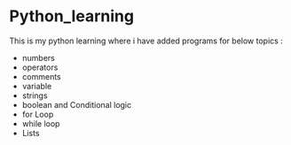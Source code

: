 # Python_learning

This is my python learning where i have added programs for below topics :

- numbers
- operators
- comments
- variable
- strings
- boolean and Conditional logic
- for Loop
- while loop
- Lists

